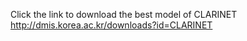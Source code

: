 Click the link to download the best model of CLARINET 
<http://dmis.korea.ac.kr/downloads?id=CLARINET>

